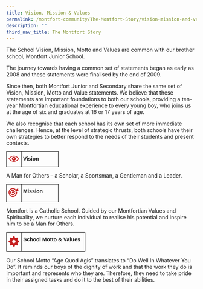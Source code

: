 ```yaml
---
title: Vision, Mission & Values
permalink: /montfort-community/The-Montfort-Story/vision-mission-and-values
description: ""
third_nav_title: The Montfort Story
---
```

The School Vision, Mission, Motto and Values are common with our brother school, Montfort Junior School.

The journey towards having a common set of statements began as early as 2008 and these statements were finalised by the end of 2009.

Since then, both Montfort Junior and Secondary share the same set of Vision, Mission, Motto and Value statements. We believe that these statements are important foundations to both our schools, providing a ten-year Montfortian educational experience to every young boy, who joins us at the age of six and graduates at 16 or 17 years of age.

We also recognise that each school has its own set of more immediate challenges. Hence, at the level of strategic thrusts, both schools have their own strategies to better respond to the needs of their students and present contexts.

<style type="text/css">
.tg  {border-collapse:collapse;border-spacing:0;}
.tg td{border-color:black;border-style:solid;border-width:1px;font-family:Arial, sans-serif;font-size:14px;
  overflow:hidden;padding:10px 5px;word-break:normal;}
.tg th{border-color:black;border-style:solid;border-width:1px;font-family:Arial, sans-serif;font-size:14px;
  font-weight:normal;overflow:hidden;padding:10px 5px;word-break:normal;}
.tg .tg-0lax{text-align:left;vertical-align:top}
</style>
<table class="tg" style="undefined;table-layout: fixed; width: 138px">
<colgroup>
<col style="width: 39px">
<col style="width: 99px">
</colgroup>
<tbody>
  <tr>
    <td class="tg-0lax"><img src="/images/vision.png"></td>
		<td class="tg-0lax"><strong>Vision</strong></td>
  </tr>
</tbody>
</table>

A Man for Others – a Scholar, a Sportsman, a Gentleman and a Leader.


<style type="text/css">
.tg  {border-collapse:collapse;border-spacing:0;}
.tg td{border-color:black;border-style:solid;border-width:1px;font-family:Arial, sans-serif;font-size:14px;
  overflow:hidden;padding:10px 5px;word-break:normal;}
.tg th{border-color:black;border-style:solid;border-width:1px;font-family:Arial, sans-serif;font-size:14px;
  font-weight:normal;overflow:hidden;padding:10px 5px;word-break:normal;}
.tg .tg-0lax{text-align:left;vertical-align:top}
</style>
<table class="tg" style="undefined;table-layout: fixed; width: 138px">
<colgroup>
<col style="width: 39px">
<col style="width: 99px">
</colgroup>
<tbody>
  <tr>
    <td class="tg-0lax"><img src="/images/mission.png"></td>
		<td class="tg-0lax"><strong>Mission</strong></td>
  </tr>
</tbody>
</table>

Montfort is a Catholic School. Guided by our Montfortian Values and Spirituality, we nurture each individual to realise his potential and inspire him to be a Man for Others.


<style type="text/css">
.tg  {border-collapse:collapse;border-spacing:0;}
.tg td{border-color:black;border-style:solid;border-width:1px;font-family:Arial, sans-serif;font-size:14px;
  overflow:hidden;padding:10px 5px;word-break:normal;}
.tg th{border-color:black;border-style:solid;border-width:1px;font-family:Arial, sans-serif;font-size:14px;
  font-weight:normal;overflow:hidden;padding:10px 5px;word-break:normal;}
.tg .tg-0lax{text-align:left;vertical-align:top}
</style>
<table class="tg" style="undefined;table-layout: fixed; width: 209px">
<colgroup>
<col style="width: 39px">
<col style="width: 170px">
</colgroup>
<tbody>
  <tr>
    <td class="tg-0lax"><img src="/images/school_motto_values.png"></td>
		<td class="tg-0lax"><strong>School Motto & Values</strong></td>
  </tr>
</tbody>
</table>

Our School Motto “Age Quod Agis” translates to “Do Well In Whatever You Do”. It reminds our boys of the dignity of work and that the work they do is important and represents who they are. Therefore, they need to take pride in their assigned tasks and do it to the best of their abilities.